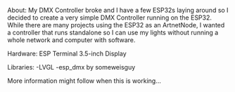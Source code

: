 About:
My DMX Controller broke and I have a few ESP32s laying around so I decided to create a very simple DMX Controller running on the ESP32. While there are many projects using the ESP32 as an ArtnetNode, I wanted a controller that runs standalone so I can use my lights without running a whole network and computer with software.

Hardware:
ESP Terminal 3.5-inch Display

Libraries:
-LVGL
-esp_dmx by someweisguy

More information might follow when this is working...